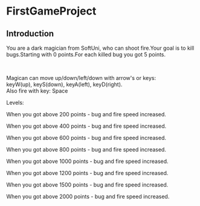 <h1>FirstGameProject</h1>

<h2>Introduction</h2>
  <p>You are a dark magician from SoftUni, who can shoot fire.Your goal is to kill bugs.Starting with 0 points.For each killed bug you got 5 points.</p>
  <br>
  <p>Magican can move up/down/left/down with arrow's or keys: <br> keyW(up), keyS(down), keyA(left), keyD(right).<br> Also fire with key: Space </p>
  <p>Levels:</p>
  <p>When you got above 200 points - bug and fire speed increased.</p>
  <p>When you got above 400 points - bug and fire speed increased.</p>
  <p>When you got above 600 points - bug and fire speed increased.</p>
  <p>When you got above 800 points - bug and fire speed increased.</p>
  <p>When you got above 1000 points - bug and fire speed increased.</p>
  <p>When you got above 1200 points - bug and fire speed increased.</p>
  <p>When you got above 1500 points - bug and fire speed increased.</p>
  <p>When you got above 2000 points - bug and fire speed increased.</p>

  
  
